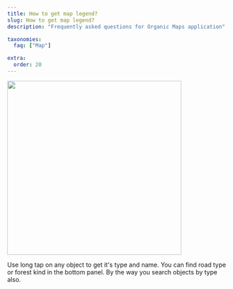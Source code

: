 ```yaml
---
title: How to get map legend?
slug: How to get map legend?
description: "Frequently asked questions for Organic Maps application"

taxonomies:
  faq: ["Map"]

extra:
  order: 20
---
```


<img src="/faq/map-02-legend/legend.jpg" width="400px"/>

Use long tap on any object to get it's type and name.
You can find road type or forest kind in the bottom panel.
By the way you search objects by type also.
